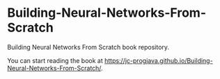 # Building-Neural-Networks-From-Scratch
Building Neural Networks From Scratch book repository.

You can start reading the book at https://jc-progjava.github.io/Building-Neural-Networks-From-Scratch/.
